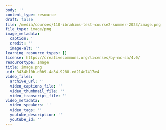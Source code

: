 ```yaml
---
body: ''
content_type: resource
draft: false
file: /media/courses/110-ibrahims-test-course2-summer-2023/image.png
file_type: image/png
image_metadata:
  caption: ''
  credit: ''
  image-alt: ''
learning_resource_types: []
license: https://creativecommons.org/licenses/by-nc-sa/4.0/
resourcetype: Image
title: image.png
uid: 3434b10b-d0b9-4a34-9288-ed214e7417e4
video_files:
  archive_url: ''
  video_captions_file: ''
  video_thumbnail_file: ''
  video_transcript_file: ''
video_metadata:
  video_speakers: ''
  video_tags: ''
  youtube_description: ''
  youtube_id: ''
---
```

